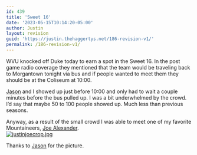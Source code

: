 ```yaml
---
id: 439
title: 'Sweet 16'
date: '2023-05-15T10:14:20-05:00'
author: Justin
layout: revision
guid: 'https://justin.thehaggertys.net/186-revision-v1/'
permalink: /186-revision-v1/
---
```


WVU knocked off Duke today to earn a spot in the Sweet 16. In the post game radio coverage they mentioned that the team would be traveling back to Morgantown tonight via bus and if people wanted to meet them they should be at the Coliseum at 10:00.

[Jason](http://blogs.sungeek.net/unixwiz) and I showed up just before 10:00 and only had to wait a couple minutes before the bus pulled up. I was a bit underwhelmed by the crowd. I’d say that maybe 50 to 100 people showed up. Much less than previous seasons.

Anyway, as a result of the small crowd I was able to meet one of my favorite Mountaineers, [Joe Alexander](http://msnsportsnet.com/profile.cfm?id=101103&sport=mbball).  
[![justinjoecrop.jpg](https://justin.thehaggertys.net/wp-content/uploads/2008/03/justinjoecrop.jpg)](https://justin.thehaggertys.net/wp-content/uploads/2008/03/justinjoecrop.jpg "justinjoecrop.jpg")

Thanks to [Jason](http://blogs.sungeek.net/unixwiz/) for the picture.
